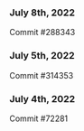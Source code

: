 ### July 8th, 2022

Commit #288343

### July 5th, 2022

Commit #314353


### July 4th, 2022

Commit #72281
